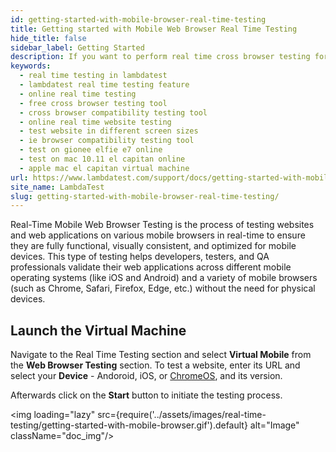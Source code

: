 ```yaml
---
id: getting-started-with-mobile-browser-real-time-testing
title: Getting started with Mobile Web Browser Real Time Testing
hide_title: false
sidebar_label: Getting Started
description: If you want to perform real time cross browser testing for your website on LambdaTest using the virtual mobile app.
keywords:
  - real time testing in lambdatest
  - lambdatest real time testing feature
  - online real time testing
  - free cross browser testing tool
  - cross browser compatibility testing tool
  - online real time website testing
  - test website in different screen sizes
  - ie browser compatibility testing tool
  - test on gionee elfie e7 online
  - test on mac 10.11 el capitan online
  - apple mac el capitan virtual machine
url: https://www.lambdatest.com/support/docs/getting-started-with-mobile-browser-real-time-testing/
site_name: LambdaTest
slug: getting-started-with-mobile-browser-real-time-testing/
---
```


<script type="application/ld+json"
      dangerouslySetInnerHTML={{ __html: JSON.stringify({
       "@context": "https://schema.org",
        "@type": "BreadcrumbList",
        "itemListElement": [{
          "@type": "ListItem",
          "position": 1,
          "name": "LambdaTest",
          "item": "https://www.lambdatest.com"
        },{
          "@type": "ListItem",
          "position": 2,
          "name": "Support",
          "item": "https://www.lambdatest.com/support/docs/"
        },{
          "@type": "ListItem",
          "position": 3,
          "name": "Real Time Desktop Browser Testing",
          "item": "https://www.lambdatest.com/support/docs/getting-started-with-mobile-browser-real-time-testing/"
        }]
      })
    }}
></script>
Real-Time Mobile Web Browser Testing is the process of testing websites and web applications on various mobile browsers in real-time to ensure they are fully functional, visually consistent, and optimized for mobile devices. This type of testing helps developers, testers, and QA professionals validate their web applications across different mobile operating systems (like iOS and Android) and a variety of mobile browsers (such as Chrome, Safari, Firefox, Edge, etc.) without the need for physical devices.

## Launch the Virtual Machine

Navigate to the Real Time Testing section and select **Virtual Mobile** from the **Web Browser Testing** section. To test a website, enter its URL and select your **Device** - Andoroid, iOS, or [ChromeOS](/support/docs/chrome-os-testing/), and its version.

Afterwards click on the **Start** button to initiate the testing process.

<img loading="lazy" src={require('../assets/images/real-time-testing/getting-started-with-mobile-browser.gif').default} alt="Image" className="doc_img"/>